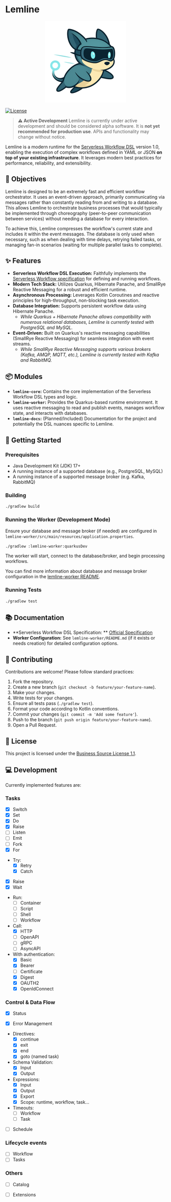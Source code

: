 # Lemline

<div align="center">
  <img src="images/lemly.png" alt="Lemly Logo" width="256"/>
</div>


[![License](https://img.shields.io/badge/License-BSL%201.1-blue.svg)](LICENSE.md)

> **⚠️ Active Development**
> Lemline is currently under active development and should be considered alpha software.
> It is **not yet recommended for production use**. APIs and functionality may change without notice.

Lemline is a modern runtime for the [Serverless Workflow DSL](https://github.com/serverlessworkflow/specification)
version 1.0,
enabling the execution of complex workflows defined in YAML or JSON **on top of your existing infrastructure**. It
leverages
modern best practices for performance, reliability, and extensibility.

## 🎯 Objectives

Lemline is designed to be an extremely fast and efficient workflow orchestrator.
It uses an event-driven approach, primarily communicating via messages
rather than constantly reading from and writing to a database.
This allows Lemline to orchestrate business processes that would typically be implemented through choreography
(peer-to-peer communication between services) without needing a database for every interaction.

To achieve this, Lemline compresses the workflow's current state and includes it within the event messages.
The database is only used when necessary, such as when dealing with time delays, retrying failed tasks,
or managing fan-in scenarios (waiting for multiple parallel tasks to complete).

## ✨ Features

* **Serverless Workflow DSL Execution:** Faithfully implements
  the [Serverless Workflow specification](https://serverlessworkflow.io) for defining and running workflows.
* **Modern Tech Stack:** Utilizes Quarkus, Hibernate Panache, and SmallRye Reactive Messaging for a robust and efficient
  runtime.
* **Asynchronous Processing:** Leverages Kotlin Coroutines and reactive principles for high-throughput, non-blocking
  task execution.
* **Database Integration:** Supports persistent workflow data using Hibernate Panache.
    * *While Quarkus + Hibernate Panache allows compatibility with numerous relational databases, Lemline is
      currently tested with PostgreSQL and MySQL.*
* **Event-Driven:** Built on Quarkus's reactive messaging capabilities (SmallRye Reactive Messaging) for seamless
  integration with event streams.
    * *While SmallRye Reactive Messaging supports various brokers (Kafka, AMQP, MQTT, etc.), Lemline is currently
      tested with Kafka and RabbitMQ.*

## 📦 Modules

* **`lemline-core`:** Contains the core implementation of the Serverless Workflow DSL types and logic.
* **`lemline-worker`:** Provides the Quarkus-based runtime environment. It uses reactive messaging to read and publish
  events, manages workflow state, and interacts with databases.
* **`lemline-docs`:** (Planned/Included) Documentation for the project and potentially the DSL nuances specific to
  Lemline.

## 🚀 Getting Started

### Prerequisites

* Java Development Kit (JDK) 17+
* A running instance of a supported database (e.g., PostgreSQL, MySQL)
* A running instance of a supported message broker (e.g. Kafka, RabbitMQ)

### Building

```bash
./gradlew build
```

### Running the Worker (Development Mode)

Ensure your database and message broker (if needed) are configured in
`lemline-worker/src/main/resources/application.properties`.

```bash
./gradlew :lemline-worker:quarkusDev
```

The worker will start, connect to the database/broker, and begin processing workflows.

You can find more information about database and message broker configuration in
the [lemline-worker README](lemline-worker/README.md).

### Running Tests

```bash
./gradlew test
```

## 📚 Documentation

* **Serverless Workflow DSL Specification:
  ** [Official Specification](https://github.com/serverlessworkflow/specification)
* **Worker Configuration:** See `lemline-worker/README.md` (if it exists or needs creation) for detailed configuration
  options.

## 🤝 Contributing

Contributions are welcome! Please follow standard practices:

1. Fork the repository.
2. Create a new branch (`git checkout -b feature/your-feature-name`).
3. Make your changes.
4. Write tests for your changes.
5. Ensure all tests pass (`./gradlew test`).
6. Format your code according to Kotlin conventions.
7. Commit your changes (`git commit -m 'Add some feature'`).
8. Push to the branch (`git push origin feature/your-feature-name`).
9. Open a Pull Request.

## 📜 License

This project is licensed under the [Business Source License 1.1](LICENSE.md).

## 💻 Development

Currently implemented features are:

### Tasks

- [x] Switch
- [x] Set
- [x] Do
- [x] Raise
- [ ] Listen
- [ ] Emit
- [ ] Fork
- [x] For
- Try:
    - [x] Retry
    - [x] Catch
- [x] Raise
- [x] Wait
- Run:
    - [ ] Container
    - [ ] Script
    - [ ] Shell
    - [ ] Workflow
- Call:
    - [x] HTTP
    - [ ] OpenAPI
    - [ ] gRPC
    - [ ] AsyncAPI
- With authentication:
    - [x] Basic
    - [x] Bearer
    - [ ] Certificate
    - [x] Digest
    - [x] OAUTH2
    - [x] OpenIdConnect

### Control & Data Flow

- [x] Status

- [x] Error Management

- Directives:
    - [x] continue
    - [x] exit
    - [x] end
    - [x] goto (named task)

- Schema Validation:
    - [x] Input
    - [x] Output

- Expressions:
    - [x] Input
    - [x] Output
    - [x] Export
    - [x] Scope: runtime, workflow, task...

- Timeouts:
    - [ ] Workflow
    - [ ] Task

- [ ] Schedule

### Lifecycle events

- [ ] Workflow
- [ ] Tasks

### Others

- [ ] Catalog
- [ ] Extensions


